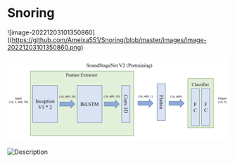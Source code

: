 # Snoring

![image-20221203101350860]((https://github.com/Ameixa551/Snoring/blob/master/images/image-20221203101350860.png)

![image-20221203101444833](.\images\image-20221203101444833.png)

<p>

  ![Description](https://github.com/Ameixa551/Snoring/blob/master/images/image-20221203101502637.png)

</p>